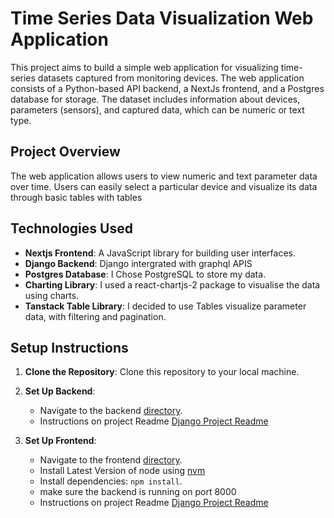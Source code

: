 # Time Series Data Visualization Web Application

This project aims to build a simple web application for visualizing time-series datasets captured from monitoring devices. The web application consists of a Python-based API backend, a NextJs frontend, and a Postgres database for storage. The dataset includes information about devices, parameters (sensors), and captured data, which can be numeric or text type.

## Project Overview

The web application allows users to view numeric and text parameter data over time. Users can easily select a particular device and visualize its data through basic tables with tables

## Technologies Used

- **Nextjs Frontend**: A JavaScript library for building user interfaces.
- **Django Backend**: Django intergrated with graphql APIS
- **Postgres Database**: I Chose PostgreSQL to store my data.
- **Charting Library**: I used a react-chartjs-2 package to visualise the data using charts.
- **Tanstack Table Library**: I decided to use Tables visualize parameter data, with filtering and pagination.

## Setup Instructions

1. **Clone the Repository**: Clone this repository to your local machine.

2. **Set Up Backend**:
   - Navigate to the backend [directory](measurement-fu).
   - Instructions on project Readme [Django Project Readme](measurement-fu/README.MD)

3. **Set Up Frontend**:
   - Navigate to the frontend [directory](measurement-fu-fe).
   - Install Latest Version of node using [nvm](https://github.com/nvm-sh/nvm)
   - Install dependencies: `npm install`.
   - make sure the backend is running on port 8000
   - Instructions on project Readme [Django Project Readme](measurement-fu-fe/README.MD)

